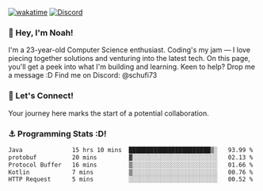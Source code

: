 [![wakatime](https://wakatime.com/badge/user/018b5c7c-fde2-4105-aa96-f5c758abb0a2.svg)](https://wakatime.com/@018b5c7c-fde2-4105-aa96-f5c758abb0a2)
[![Discord](https://img.shields.io/badge/Discord-5865F2?style=flat&logo=discord&logoColor=white)](https://discord.gg/eAW8AGXaGu)



### 👋 Hey, I'm Noah!
I'm a 23-year-old Computer Science enthusiast. Coding's my jam — I love piecing together solutions and venturing into the latest tech. On this page, you'll get a peek into what I'm building and learning. Keen to help? Drop me a message :D 
Find me on Discord: @schufi73

### 🤝 Let's Connect!
Your journey here marks the start of a potential collaboration.

### ⚓ Programming Stats :D!
<!--START_SECTION:waka-->

```txt
Java              15 hrs 10 mins  ███████████████████████▒░   93.99 %
protobuf          20 mins         ▓░░░░░░░░░░░░░░░░░░░░░░░░   02.13 %
Protocol Buffer   16 mins         ▒░░░░░░░░░░░░░░░░░░░░░░░░   01.66 %
Kotlin            7 mins          ▒░░░░░░░░░░░░░░░░░░░░░░░░   00.76 %
HTTP Request      5 mins          ░░░░░░░░░░░░░░░░░░░░░░░░░   00.52 %
```

<!--END_SECTION:waka-->
